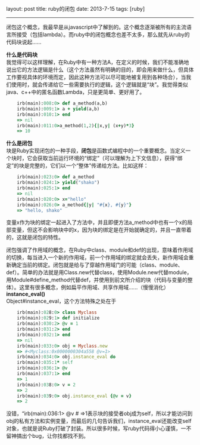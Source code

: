 layout: post
title: ruby的闭包
date: 2013-7-15
tags: [ruby]

---
闭包这个概念，我最早是从javascript中了解到的。这个概念逐渐被所有的主流语言所接受（包括lambda）。而ruby中的闭包概念也差不太多，那么就先从ruby的代码块说起......
<!--more-->
**什么是代码块**  
我觉得可以这样理解，在Ruby中有一种方法A，在定义的时候，我们不能准确地说出它的方法逻辑是什么（这个方法虽然有明确的目的，即会用来做什么，但具体工作要视具体的环境而定，因此这种方法可以尽可能地被复用到各种场合），当我们使用时，就会传递给它一些需要执行的逻辑，这个逻辑就是“块”。我觉得类似java、c++中的匿名函数Lambda，只是更简单、更好用了。

```ruby	
	irb(main):008:0> def a_method(a,b)
	irb(main):009:1> a + yield(a,b)
	irb(main):010:1> end
	=> nil
	irb(main):011:0>a_method(1,2){|x,y| (x+y)*3}
	=> 10
```

**什么是闭包**  
块是Ruby实现闭包的一种手段，**闭包**是函数式编程中的一个重要概念。当定义一个块时，它会获取当前运行环境的“绑定”（可以理解为上下文信息），获得“绑定”的块是完整的，它们以一个“整体”传递给方法。比如这样：

```ruby
	irb(main):023:0> def a_method
	irb(main):024:1> yield("shako")
	irb(main):025:1> end
	=> nil
	irb(main):020:0> x="hello"
	irb(main):026:0> a_method{|y| "#{x}, #{y}"}
	=> "hello, shako"
```

变量x作为块的绑定一起进入了方法中，并且即便方法a\_method中也有一个x的局部变量，但这不会影响块中的x，因为块的绑定是在开始就确定的，并且一直带着的，这就是闭包的特性。  

闭包强调了作用域的概念，在Ruby中class、module和def的出现，意味着作用域的切换，每当进入一个新的作用域，前一个作用域的绑定就会丢失，新作用域会重新确定当前的绑定。闭包就是给与了穿越作用域门的可能（class、module、def）。简单的办法就是用Class.new代替class，使用Module.new代替module，用Module#define\_method代替def，并使用到前文所介绍的块（代码与变量的整体）。这里有很多概念，例如扁平作用域、共享作用域......（慢慢消化）  
**instance\_eval()**  
Object#instance_eval，这个方法特殊之处在于

```ruby
	irb(main):028:0> class Myclass
	irb(main):029:1> def initialize
	irb(main):030:2> @v = 1
	irb(main):031:2> end
	irb(main):032:1> end
	=> nil
	irb(main):033:0> obj = Myclass.new
	=> #<Myclass:0x0000000304a558 @v=1>
	irb(main):034:0> obj.instance_eval do
	irb(main):035:1* self
	irb(main):036:1> @v
	irb(main):037:1> end
	=> 1
	irb(main):038:0> v = 2
	=> 2
	irb(main):039:0> obj.instance_eval {@v = v}
	=> 2
```

没错，“irb(main):036:1> @v # =>1表示块的接受者obj成为self，所以才能访问到obj的私有方法和实例变量，而最后的几句告诉我们，instance\_eval还能改变self对象，也就是说Ruby打破了封装。所以很多时候，写ruby代码得小心谨慎，一不留神搞出个bug，让你找都找不到。
